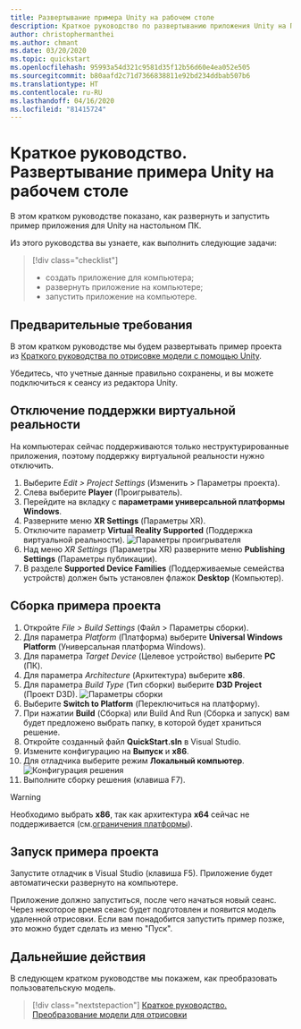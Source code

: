 ```yaml
---
title: Развертывание примера Unity на рабочем столе
description: Краткое руководство по развертыванию приложения Unity на ПК
author: christophermanthei
ms.author: chmant
ms.date: 03/20/2020
ms.topic: quickstart
ms.openlocfilehash: 95993a54d321c9581d35f12b56d60e4ea052e505
ms.sourcegitcommit: b80aafd2c71d7366838811e92bd234ddbab507b6
ms.translationtype: HT
ms.contentlocale: ru-RU
ms.lasthandoff: 04/16/2020
ms.locfileid: "81415724"
---
```

# <a name="quickstart-deploy-unity-sample-to-desktop"></a>Краткое руководство. Развертывание примера Unity на рабочем столе

В этом кратком руководстве показано, как развернуть и запустить пример приложения для Unity на настольном ПК.

Из этого руководства вы узнаете, как выполнить следующие задачи:

> [!div class="checklist"]
>
>* создать приложение для компьютера;
>* развернуть приложение на компьютере;
>* запустить приложение на компьютере.

## <a name="prerequisites"></a>Предварительные требования

В этом кратком руководстве мы будем развертывать пример проекта из [Краткого руководства по отрисовке модели с помощью Unity](render-model.md).

Убедитесь, что учетные данные правильно сохранены, и вы можете подключиться к сеансу из редактора Unity.

## <a name="disable-virtual-reality-support"></a>Отключение поддержки виртуальной реальности

На компьютерах сейчас поддерживаются только неструктурированные приложения, поэтому поддержку виртуальной реальности нужно отключить.

1. Выберите *Edit > Project Settings* (Изменить > Параметры проекта).
1. Слева выберите **Player** (Проигрыватель).
1. Перейдите на вкладку с **параметрами универсальной платформы Windows**.
1. Разверните меню **XR Settings** (Параметры XR).
1. Отключите параметр **Virtual Reality Supported** (Поддержка виртуальной реальности).
    ![Параметры проигрывателя](./media/unity-disable-xr.png)
1. Над меню *XR Settings* (Параметры XR) разверните меню **Publishing Settings** (Параметры публикации).
1. В разделе **Supported Device Families** (Поддерживаемые семейства устройств) должен быть установлен флажок **Desktop** (Компьютер).

## <a name="build-the-sample-project"></a>Сборка примера проекта

1. Откройте *File > Build Settings* (Файл > Параметры сборки).
1. Для параметра *Platform* (Платформа) выберите **Universal Windows Platform** (Универсальная платформа Windows).
1. Для параметра *Target Device* (Целевое устройство) выберите **PC** (ПК).
1. Для параметра *Architecture* (Архитектура) выберите **x86**.
1. Для параметра *Build Type* (Тип сборки) выберите **D3D Project** (Проект D3D).
  ![Параметры сборки](./media/unity-build-settings-pc.png)
1. Выберите **Switch to Platform** (Переключиться на платформу).
1. При нажатии **Build** (Сборка) или Build And Run (Сборка и запуск) вам будет предложено выбрать папку, в которой будет храниться решение.
1. Откройте созданный файл **QuickStart.sln** в Visual Studio.
1. Измените конфигурацию на **Выпуск** и **x86**.
1. Для отладчика выберите режим **Локальный компьютер**.
  ![Конфигурация решения](./media/unity-deploy-config-pc.png)
1. Выполните сборку решения (клавиша F7).

> [!WARNING]
> Необходимо выбрать **x86**, так как архитектура **x64** сейчас не поддерживается (см.[ограничения платформы](../reference/limits.md#platform-limitations)).

## <a name="launch-the-sample-project"></a>Запуск примера проекта

Запустите отладчик в Visual Studio (клавиша F5). Приложение будет автоматически развернуто на компьютере.

Приложение должно запуститься, после чего начаться новый сеанс. Через некоторое время сеанс будет подготовлен и появится модель удаленной отрисовки.
Если вам понадобится запустить пример позже, это можно будет сделать из меню "Пуск".

## <a name="next-steps"></a>Дальнейшие действия

В следующем кратком руководстве мы покажем, как преобразовать пользовательскую модель.

> [!div class="nextstepaction"]
> [Краткое руководство. Преобразование модели для отрисовки](convert-model.md)
